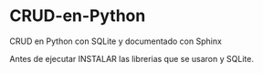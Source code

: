 # CRUD-en-Python
CRUD en Python con SQLite y documentado con Sphinx

Antes de ejecutar INSTALAR las librerias que se usaron y SQLite.
